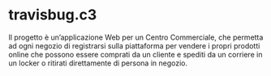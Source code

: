 # travisbug.c3
Il progetto è un’applicazione Web per un Centro Commerciale, che permetta ad
ogni negozio di registrarsi sulla piattaforma per vendere i propri prodotti
online che possono essere comprati da un cliente e spediti da un corriere in
un locker o ritirati direttamente di persona in negozio.
